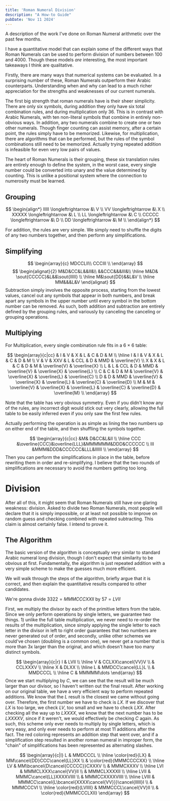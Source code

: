 ```yaml
---
title: 'Roman Numeral Division'
description: "A How-to Guide"
pubDate: 'Nov 11 2024'
---
```

A description of the work I've done on Roman Numeral arithmetic over the past few months.

I have a quantitative model that can explain some of the different ways that Roman Numerals can be used to perform division of numbers between 100 and 4000. Though these models *are* interesting, the most important takeaways I think are qualitative.

Firstly, there are many ways that numerical systems can be evaluated. In a surprising number of these, Roman Numerals outperform their Arabic counterparts. Understanding when and why can lead to a much richer appreciation for the strengths and weaknesses of our current numerals.

The first big strength that roman numerals have is their sheer simplicity. There are only six symbols, during addition they only have six total combination rules, and during multiplication only 36. This is in contrast with Arabic Numerals, with ten non-literal symbols that combine in entirely non-obvious ways. In addition, any two numerals combine to create one or two other numerals. Though finger counting can assist memory, after a certain point, the rules simply have to be memorized. Likewise, for multiplication, there are algorithms that can be performed, but the rules of the symbol combinations still need to be memorized. Actually trying repeated addition is infeasible for even very low pairs of values.

The heart of Roman Numerals is their grouping, these six translation rules are entirely enough to define the system, in the worst case, every single number could be converted into unary and the value determined by counting. This is unlike a positional system where the connection to numerosity must be learned.
## Grouping

$$
\begin{align*}
IIIII \longleftrightarrow &\ V \\
VV \longleftrightarrow &\ X \\
XXXXX \longleftrightarrow &\ L \\
LL \longleftrightarrow &\ C \\
CCCCC \longleftrightarrow &\ D \\
DD \longleftrightarrow &\ M \\
\end{align*}
$$

For addition, the rules are very simple. We simply need to shuffle the digits of any two numbers together, and then perform any simplifications.
## Simplifying

$$
\begin{array}{c}
MDCCLII\\
CCCIII \\
\end{array}
$$
$$
\begin{alignat}{2}
M&D&CC&L&&II&\\
&&CCC&&&III&\\ \hline
M&D& \sout{CCCCC}&L&&\sout{IIIII} \\ \hline
M&\sout{DD}&&L&V \\ \hline
MM&&&L&V
\end{alignat}
$$
Subtraction simply involves the opposite process, starting from the lowest values, cancel out any symbols that appear in both numbers, and break apart any symbols in the upper number until every symbol in the bottom number can be removed. As such, both addition and subtraction are entirely defined by the grouping rules, and variously by canceling the canceling or grouping operations. 

## Multiplying

For Multiplication, every single combination rule fits in a 6 $\times$ 6 table:

$$
\begin{array}{c|cc}
  & I & V   & X & L & C & D & M \\ \hline
I & I & V   & X & L & C & D & M \\
V & V & XXV & L & CCL & D & MMD & \overline{V} \\
X & X & L   & C & D & M & \overline{V} & \overline{X} \\
L & L & CCL & D & MMD & \overline{V} & \overline{X} & \overline{L} \\
C & C & D   & M & \overline{V} & \overline{X} & \overline{L} & \overline{C} \\
D & D & MMD & \overline{V} & \overline{X} & \overline{L} & \overline{C} & \overline{D} \\
M & M & \overline{V} & \overline{X} & \overline{L} & \overline{C} & \overline{D} & \overline{M} \\
\end{array}
$$

Note that the table has very obvious symmetry. Even if you didn't know any of the rules, any incorrect digit would stick out very clearly, allowing the full table to be easily inferred even if you only saw the first few rules.

Actually performing the operation is as simple as lining the two numbers up on either end of the table, and then shuffling the symbols together.

$$
\begin{array}{c|cc}
  &M&           D&CC&L&II \\ \hline
CCC &\overline{CCC}&\overline{LLL}&MMMMMM&DDD&CCCCCC \\
III &MMM&DDD&CCCCCC&LLL&IIIIII \\
\end{array}
$$
Then you can perform the simplifications in place in the table, before rewriting them in order and re-simplifying. I believe that the two rounds of simplifications are necessary to avoid the numbers getting too long.

# Division

After all of this, it might seem that Roman Numerals still have one glaring weakness: division. Asked to divide two Roman Numerals, most people will declare that it is simply impossible, or at least not possible to improve on random guess and checking combined with repeated subtracting. This claim is almost certainly false. I intend to prove it.

## The Algorithm

The basic version of the algorithm is conceptually very similar to standard Arabic numeral long division, though I don't expect that similarity to be obvious at first. Fundamentally, the algorithm is just repeated addition with a very simple scheme to make the guesses much more efficient. 

We will walk through the steps of the algorithm, briefly argue that it is correct, and then explain the quantitative results compared to other candidates. 

We're gonna divide $3322 = MMMCCCXXII$ by $57 = LVII$ 

First, we multiply the divisor by each of the primitive letters from the table. Since we only perform operations by single letters, we guarantee two things. 1) unlike the full table multiplication, we never need to re-order the results of the multiplication, since simply applying the single letter to each letter in the divisor in left to right order guarantees that two numbers are never generated out of order, and secondly, unlike other schemes we could've chosen (doubling is a common one), we never get a number that is more than 3x larger than the original, and which doesn't have too many distinct symbols.

$$
\begin{array}{c|r}
I & LVII \\ \hline
V & CCLXX\cancel{VV}V \\
  & CCLXXXV \\ \hline
X & DLXX \\ \hline
L & MMDCC\cancel{LL}L \\
  & MMDCCCL \\ \hline
C & MMMMM\dots
\end{array}
$$
Once we start multiplying by $C$, we can see that the result will be much larger than our divisor, so I haven't written out the final result. After working on our original table, we have a very efficient way to perform repeated additions. We know that the $L$ result is the closest we came without going over. Therefore, the first number we have to check is $LX$. If we discover that $LX$ is too large, we check $LV$, too small and we have to check $LXX$. After checking all the way up to $LXXXX$, we know that the next number has to be $LXXXXV$, since if it weren't, we would effectively be checking $C$ again. As such, this scheme only ever needs to multiply by single letters, which is very easy, and only ever needs to perform at most 11 additions after the fact. The red coloring represents an addition step that went over, and if a simplification step resulted in another roman numeral in improper form, the "chain" of simplifications has been represented as alternating slashes.

$$
\begin{array}{c|l}
L & MMDCCCL \\ \hline
\color{red}{LX} & MM\cancel{DD}CCC\cancel{LL}XX \\
   & \color{red}{MMMCCCCXX} \\ \hline
LV & MM\bcancel{D\cancel{CCCCC}}CXXXV \\
   & MMMCXXXV \\ \hline
LVI & MMMCLXXX\cancel{VV}II \\
    & MMMCLXXXXII \\ \hline
LVII & MMMC\cancel{LL}XXXXVIIII \\
 & MMMCCXXXXVIIII \\ \hline
LVIII & MMMCC\cancel{L\bcancel{XXXX\cancel{VV}}}\cancel{IIIII}I \\
      & MMMCCCVI \\ \hline
\color{red}{LVIIII} & MMMCCCL\cancel{VV}II \\
       & \color{red}{MMMCCCLXII}
\end{array}
$$

